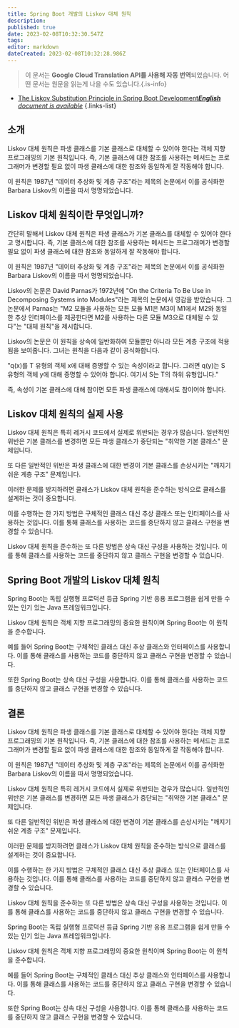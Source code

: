 ```yaml
---
title: Spring Boot 개발의 Liskov 대체 원칙
description: 
published: true
date: 2023-02-08T10:32:30.547Z
tags: 
editor: markdown
dateCreated: 2023-02-08T10:32:28.986Z
---
```


> 이 문서는 **Google Cloud Translation API를 사용해 자동 번역**되었습니다.
어떤 문서는 원문을 읽는게 나을 수도 있습니다.{.is-info}



- [The Liskov Substitution Principle in Spring Boot Development***English** document is available*](/en/Knowledge-base/Spring-Boot/the-liskov-substitution-principle-in-spring-boot-development)
{.links-list}


## 소개

Liskov 대체 원칙은 파생 클래스를 기본 클래스로 대체할 수 있어야 한다는 객체 지향 프로그래밍의 기본 원칙입니다. 즉, 기본 클래스에 대한 참조를 사용하는 메서드는 프로그래머가 변경할 필요 없이 파생 클래스에 대한 참조와 동일하게 잘 작동해야 합니다.

이 원칙은 1987년 "데이터 추상화 및 계층 구조"라는 제목의 논문에서 이를 공식화한 Barbara Liskov의 이름을 따서 명명되었습니다.

## Liskov 대체 원칙이란 무엇입니까?

간단히 말해서 Liskov 대체 원칙은 파생 클래스가 기본 클래스를 대체할 수 있어야 한다고 명시합니다. 즉, 기본 클래스에 대한 참조를 사용하는 메서드는 프로그래머가 변경할 필요 없이 파생 클래스에 대한 참조와 동일하게 잘 작동해야 합니다.

이 원칙은 1987년 "데이터 추상화 및 계층 구조"라는 제목의 논문에서 이를 공식화한 Barbara Liskov의 이름을 따서 명명되었습니다.

Liskov의 논문은 David Parnas가 1972년에 "On the Criteria To Be Use in Decomposing Systems into Modules"라는 제목의 논문에서 영감을 받았습니다. 그 논문에서 Parnas는 "M2 모듈을 사용하는 모든 모듈 M1은 M3이 M1에서 M2와 동일한 추상 인터페이스를 제공한다면 M2를 사용하는 다른 모듈 M3으로 대체될 수 있다"는 "대체 원칙"을 제시합니다.

Liskov의 논문은 이 원칙을 상속에 일반화하여 모듈뿐만 아니라 모든 계층 구조에 적용됨을 보여줍니다. 그녀는 원칙을 다음과 같이 공식화합니다.

"q(x)를 T 유형의 객체 x에 대해 증명할 수 있는 속성이라고 합니다. 그러면 q(y)는 S 유형의 객체 y에 대해 증명할 수 있어야 합니다. 여기서 S는 T의 하위 유형입니다."

즉, 속성이 기본 클래스에 대해 참이면 모든 파생 클래스에 대해서도 참이어야 합니다.

## Liskov 대체 원칙의 실제 사용

Liskov 대체 원칙은 특히 레거시 코드에서 실제로 위반되는 경우가 많습니다. 일반적인 위반은 기본 클래스를 변경하면 모든 파생 클래스가 중단되는 "취약한 기본 클래스" 문제입니다.

또 다른 일반적인 위반은 파생 클래스에 대한 변경이 기본 클래스를 손상시키는 "깨지기 쉬운 계층 구조" 문제입니다.

이러한 문제를 방지하려면 클래스가 Liskov 대체 원칙을 준수하는 방식으로 클래스를 설계하는 것이 중요합니다.

이를 수행하는 한 가지 방법은 구체적인 클래스 대신 추상 클래스 또는 인터페이스를 사용하는 것입니다. 이를 통해 클래스를 사용하는 코드를 중단하지 않고 클래스 구현을 변경할 수 있습니다.

Liskov 대체 원칙을 준수하는 또 다른 방법은 상속 대신 구성을 사용하는 것입니다. 이를 통해 클래스를 사용하는 코드를 중단하지 않고 클래스 구현을 변경할 수 있습니다.

## Spring Boot 개발의 Liskov 대체 원칙

Spring Boot는 독립 실행형 프로덕션 등급 Spring 기반 응용 프로그램을 쉽게 만들 수 있는 인기 있는 Java 프레임워크입니다.

Liskov 대체 원칙은 객체 지향 프로그래밍의 중요한 원칙이며 Spring Boot는 이 원칙을 준수합니다.

예를 들어 Spring Boot는 구체적인 클래스 대신 추상 클래스와 인터페이스를 사용합니다. 이를 통해 클래스를 사용하는 코드를 중단하지 않고 클래스 구현을 변경할 수 있습니다.

또한 Spring Boot는 상속 대신 구성을 사용합니다. 이를 통해 클래스를 사용하는 코드를 중단하지 않고 클래스 구현을 변경할 수 있습니다.

## 결론

Liskov 대체 원칙은 파생 클래스를 기본 클래스로 대체할 수 있어야 한다는 객체 지향 프로그래밍의 기본 원칙입니다. 즉, 기본 클래스에 대한 참조를 사용하는 메서드는 프로그래머가 변경할 필요 없이 파생 클래스에 대한 참조와 동일하게 잘 작동해야 합니다.

이 원칙은 1987년 "데이터 추상화 및 계층 구조"라는 제목의 논문에서 이를 공식화한 Barbara Liskov의 이름을 따서 명명되었습니다.

Liskov 대체 원칙은 특히 레거시 코드에서 실제로 위반되는 경우가 많습니다. 일반적인 위반은 기본 클래스를 변경하면 모든 파생 클래스가 중단되는 "취약한 기본 클래스" 문제입니다.

또 다른 일반적인 위반은 파생 클래스에 대한 변경이 기본 클래스를 손상시키는 "깨지기 쉬운 계층 구조" 문제입니다.

이러한 문제를 방지하려면 클래스가 Liskov 대체 원칙을 준수하는 방식으로 클래스를 설계하는 것이 중요합니다.

이를 수행하는 한 가지 방법은 구체적인 클래스 대신 추상 클래스 또는 인터페이스를 사용하는 것입니다. 이를 통해 클래스를 사용하는 코드를 중단하지 않고 클래스 구현을 변경할 수 있습니다.

Liskov 대체 원칙을 준수하는 또 다른 방법은 상속 대신 구성을 사용하는 것입니다. 이를 통해 클래스를 사용하는 코드를 중단하지 않고 클래스 구현을 변경할 수 있습니다.

Spring Boot는 독립 실행형 프로덕션 등급 Spring 기반 응용 프로그램을 쉽게 만들 수 있는 인기 있는 Java 프레임워크입니다.

Liskov 대체 원칙은 객체 지향 프로그래밍의 중요한 원칙이며 Spring Boot는 이 원칙을 준수합니다.

예를 들어 Spring Boot는 구체적인 클래스 대신 추상 클래스와 인터페이스를 사용합니다. 이를 통해 클래스를 사용하는 코드를 중단하지 않고 클래스 구현을 변경할 수 있습니다.

또한 Spring Boot는 상속 대신 구성을 사용합니다. 이를 통해 클래스를 사용하는 코드를 중단하지 않고 클래스 구현을 변경할 수 있습니다.